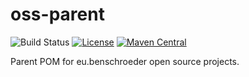 # oss-parent
![Build Status](https://github.com/ben-schroeder/oss-parent/actions/workflows/deploy.yml/badge.svg?branch=master)
[![License](https://img.shields.io/github/license/ben-schroeder/oss-parent)](https://raw.githubusercontent.com/ben-schroeder/oss-parent/master/LICENSE)
[![Maven Central](https://maven-badges.herokuapp.com/maven-central/eu.benschroeder/oss-parent/badge.svg)](https://maven-badges.herokuapp.com/maven-central/eu.benschroeder/oss-parent)

Parent POM for eu.benschroeder open source projects.

